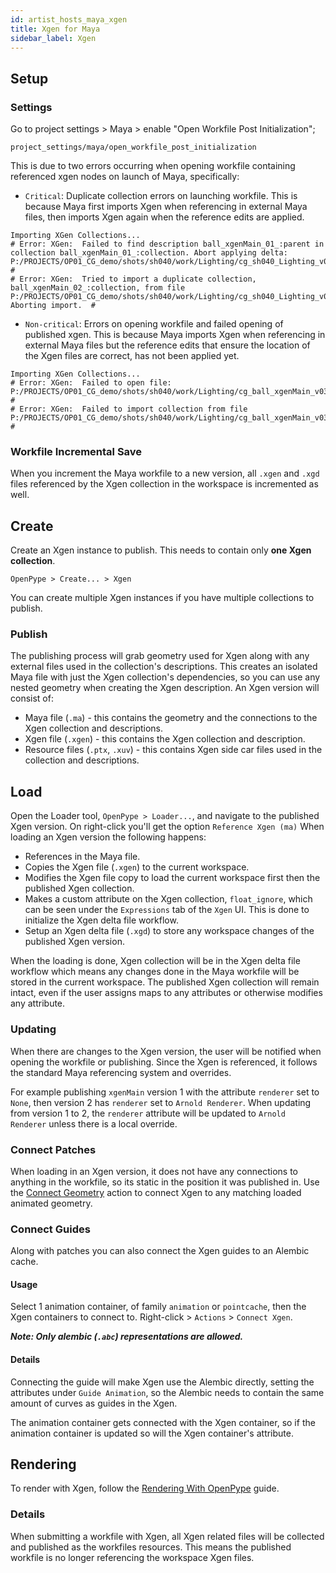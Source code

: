 ```yaml
---
id: artist_hosts_maya_xgen
title: Xgen for Maya
sidebar_label: Xgen
---
```


## Setup

### Settings

Go to project settings > Maya > enable "Open Workfile Post Initialization";

`project_settings/maya/open_workfile_post_initialization`

This is due to two errors occurring when opening workfile containing referenced xgen nodes on launch of Maya, specifically:

- ``Critical``: Duplicate collection errors on launching workfile. This is because Maya first imports Xgen when referencing in external Maya files, then imports Xgen again when the reference edits are applied.
```
Importing XGen Collections...
# Error: XGen:  Failed to find description ball_xgenMain_01_:parent in collection ball_xgenMain_01_:collection. Abort applying delta: P:/PROJECTS/OP01_CG_demo/shots/sh040/work/Lighting/cg_sh040_Lighting_v001__ball_xgenMain_01___collection.xgen  #
# Error: XGen:  Tried to import a duplicate collection, ball_xgenMain_02_:collection, from file P:/PROJECTS/OP01_CG_demo/shots/sh040/work/Lighting/cg_sh040_Lighting_v001__ball_xgenMain_02___collection.xgen. Aborting import.  #
```
- ``Non-critical``: Errors on opening workfile and failed opening of published xgen. This is because Maya imports Xgen when referencing in external Maya files but the reference edits that ensure the location of the Xgen files are correct, has not been applied yet.
```
Importing XGen Collections...
# Error: XGen:  Failed to open file: P:/PROJECTS/OP01_CG_demo/shots/sh040/work/Lighting/cg_ball_xgenMain_v035__ball_rigMain_01___collection.xgen  #
# Error: XGen:  Failed to import collection from file P:/PROJECTS/OP01_CG_demo/shots/sh040/work/Lighting/cg_ball_xgenMain_v035__ball_rigMain_01___collection.xgen  #
```

### Workfile Incremental Save

When you increment the Maya workfile to a new version, all `.xgen` and `.xgd` files referenced by the Xgen collection in the workspace is incremented as well.

## Create

Create an Xgen instance to publish. This needs to contain only **one Xgen collection**.

`OpenPype > Create... > Xgen`

You can create multiple Xgen instances if you have multiple collections to publish.

### Publish

The publishing process will grab geometry used for Xgen along with any external files used in the collection's descriptions. This creates an isolated Maya file with just the Xgen collection's dependencies, so you can use any nested geometry when creating the Xgen description. An Xgen version will consist of:

- Maya file (`.ma`) - this contains the geometry and the connections to the Xgen collection and descriptions.
- Xgen file (`.xgen`) - this contains the Xgen collection and description.
- Resource files (`.ptx`, `.xuv`) - this contains Xgen side car files used in the collection and descriptions.

## Load

Open the Loader tool, `OpenPype > Loader...`, and navigate to the published Xgen version. On right-click you'll get the option `Reference Xgen (ma)`
When loading an Xgen version the following happens:

- References in the Maya file.
- Copies the Xgen file (`.xgen`) to the current workspace.
- Modifies the Xgen file copy to load the current workspace first then the published Xgen collection.
- Makes a custom attribute on the Xgen collection, `float_ignore`, which can be seen under the `Expressions` tab of the `Xgen` UI. This is done to initialize the Xgen delta file workflow.
- Setup an Xgen delta file (`.xgd`) to store any workspace changes of the published Xgen version.

When the loading is done, Xgen collection will be in the Xgen delta file workflow which means any changes done in the Maya workfile will be stored in the current workspace. The published Xgen collection will remain intact, even if the user assigns maps to any attributes or otherwise modifies any attribute.

### Updating

When there are changes to the Xgen version, the user will be notified when opening the workfile or publishing. Since the Xgen is referenced, it follows the standard Maya referencing system and overrides.

For example publishing `xgenMain` version 1 with the attribute `renderer` set to `None`, then version 2 has `renderer` set to `Arnold Renderer`. When updating from version 1 to 2, the `renderer` attribute will be updated to `Arnold Renderer` unless there is a local override.

### Connect Patches

When loading in an Xgen version, it does not have any connections to anything in the workfile, so its static in the position it was published in. Use the [Connect Geometry](artist_hosts_maya#connect-geometry) action to connect Xgen to any matching loaded animated geometry.

### Connect Guides

Along with patches you can also connect the Xgen guides to an Alembic cache.

#### Usage

Select 1 animation container, of family `animation` or `pointcache`, then the Xgen containers to connect to. Right-click > `Actions` > `Connect Xgen`.

***Note: Only alembic (`.abc`) representations are allowed.***

#### Details

Connecting the guide will make Xgen use the Alembic directly, setting the attributes under `Guide Animation`, so the Alembic needs to contain the same amount of curves as guides in the Xgen.

The animation container gets connected with the Xgen container, so if the animation container is updated so will the Xgen container's attribute.

## Rendering

To render with Xgen, follow the [Rendering With OpenPype](artist_hosts_maya#rendering-with-openpype) guide.

### Details

When submitting a workfile with Xgen, all Xgen related files will be collected and published as the workfiles resources. This means the published workfile is no longer referencing the workspace Xgen files.
